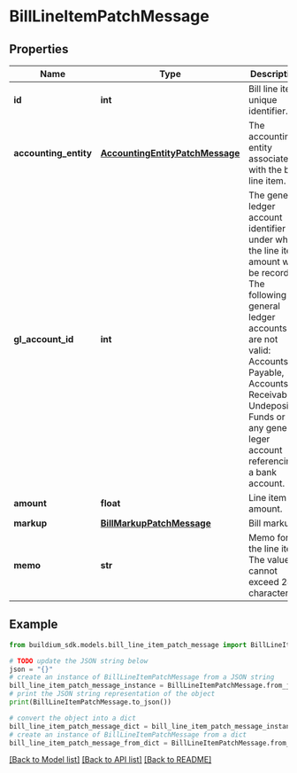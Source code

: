 # BillLineItemPatchMessage


## Properties

Name | Type | Description | Notes
------------ | ------------- | ------------- | -------------
**id** | **int** | Bill line item unique identifier. | [optional] 
**accounting_entity** | [**AccountingEntityPatchMessage**](AccountingEntityPatchMessage.md) | The accounting entity associated with the bill line item. | [optional] 
**gl_account_id** | **int** | The general ledger account identifier under which the line item amount will be recorded. The following general ledger accounts are not valid: Accounts Payable, Accounts Receivable, Undeposited Funds or any general leger account referencing a bank account. | [optional] 
**amount** | **float** | Line item amount. | [optional] 
**markup** | [**BillMarkupPatchMessage**](BillMarkupPatchMessage.md) | Bill markup. | [optional] 
**memo** | **str** | Memo for the line item. The value cannot exceed 240 characters. | [optional] 

## Example

```python
from buildium_sdk.models.bill_line_item_patch_message import BillLineItemPatchMessage

# TODO update the JSON string below
json = "{}"
# create an instance of BillLineItemPatchMessage from a JSON string
bill_line_item_patch_message_instance = BillLineItemPatchMessage.from_json(json)
# print the JSON string representation of the object
print(BillLineItemPatchMessage.to_json())

# convert the object into a dict
bill_line_item_patch_message_dict = bill_line_item_patch_message_instance.to_dict()
# create an instance of BillLineItemPatchMessage from a dict
bill_line_item_patch_message_from_dict = BillLineItemPatchMessage.from_dict(bill_line_item_patch_message_dict)
```
[[Back to Model list]](../README.md#documentation-for-models) [[Back to API list]](../README.md#documentation-for-api-endpoints) [[Back to README]](../README.md)


